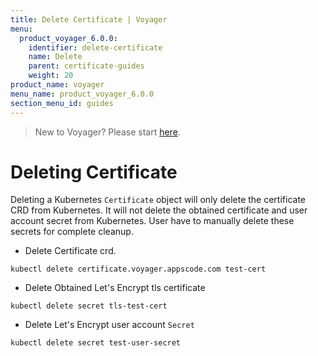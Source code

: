 ```yaml
---
title: Delete Certificate | Voyager
menu:
  product_voyager_6.0.0:
    identifier: delete-certificate
    name: Delete
    parent: certificate-guides
    weight: 20
product_name: voyager
menu_name: product_voyager_6.0.0
section_menu_id: guides
---
```

> New to Voyager? Please start [here](/products/voyager/6.0.0/concepts/overview).

# Deleting Certificate

Deleting a Kubernetes `Certificate` object will only delete the certificate CRD from Kubernetes.
It will not delete the obtained certificate and user account secret from Kubernetes. User have to manually delete these secrets for complete cleanup.

 - Delete Certificate crd.

```console
kubectl delete certificate.voyager.appscode.com test-cert
```

 - Delete Obtained Let's Encrypt tls certificate

```console
kubectl delete secret tls-test-cert
```

 - Delete Let's Encrypt user account `Secret`

```console
kubectl delete secret test-user-secret
```
